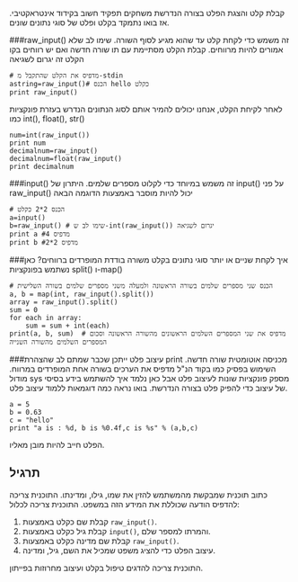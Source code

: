 קבלת קלט והצגת הפלט בצורה הנדרשת משחקים תפקיד חשוב בקידוד אינטראקטיבי. אז בואו נתמקד בקלט ופלט של סוגי נתונים שונים.

###raw_input()
זה משמש כדי לקחת קלט עד שהוא מגיע לסוף השורה. שימו לב שלא אמורים להיות מרווחים. קבלת הקלט מסתיימת עם תו שורה חדשה ואם יש רווחים בקו הקלט זה יגרום לשגיאה

    # מדפיס את הקלט שהתקבל מ-stdin
    astring=raw_input()# הכנס hello כקלט
    print raw_input()

לאחר לקיחת הקלט, אנחנו יכולים להמיר אותם לסוג הנתונים הנדרש בעזרת פונקציות כמו int(), float(), str()

    num=int(raw_input())
    print num
    decimalnum=raw_input()
    decimalnum=float(raw_input()
    print decimalnum

###input()
זה משמש במיוחד כדי לקלוט מספרים שלמים. היתרון של input() על פני raw_input() יכול להיות מוסבר באמצעות הדוגמה הבאה

    # הכנס 2*2 כקלט
    a=input()
    b=raw_input() # שימו לב ש-int(raw_input()) יגרום לשגיאה
    print a #מדפיס 4
    print b #מדפיס 2*2

###איך לקחת שניים או יותר סוגי נתונים בקלט משורה בודדת המופרדים ברווחים?
כאן נשתמש בפונקציות split() ו-map()

    # הכנס שני מספרים שלמים בשורה הראשונה ולמעלה משני מספרים שלמים בשורה השלישית
    a, b = map(int, raw_input().split())
    array = raw_input().split()
    sum = 0
    for each in array:
        sum = sum + int(each)
    print(a, b, sum)  # מדפיס את שני המספרים השלמים הראשונים מהשורה הראשונה וסכום המספרים השלמים מהשורה השנייה

###עיצוב פלט
ייתכן שכבר שמתם לב שהצהרת print מכניסה אוטומטית שורה חדשה. השימוש בפסיק כמו בקוד הנ"ל מדפיס את הערכים בשורה אחת המופרדים במרווח. מודול sys מספק פונקציות שונות לעיצוב פלט אבל כאן נלמד איך להשתמש בידע בסיסי של עיצוב כדי להפיק פלט בצורה הנדרשת. בואו נראה כמה דוגמאות ללמוד עיצוב פלט.

    a = 5
    b = 0.63
    c = "hello"
    print "a is : %d, b is %0.4f,c is %s" % (a,b,c)

הפלט חייב להיות מובן מאליו.

תרגיל
--------

כתוב תוכנית שמבקשת מהמשתמש להזין את שמו, גילו, ומדינתו. התוכנית צריכה להדפיס הודעה שכוללת את המידע הזה במשפט. התוכנית צריכה לכלול:

1. קבלת שם כקלט באמצעות `raw_input()`.
2. קבלת גיל כקלט באמצעות `input()`, והמרתו למספר שלם.
3. קבלת שם מדינה כקלט באמצעות `raw_input()`.
4. עיצוב הפלט כדי להציג משפט שמכיל את השם, גיל, ומדינה.

התוכנית צריכה להדגים טיפול בקלט ועיצוב מחרוזות בפייתון.